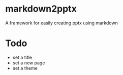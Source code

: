 # markdown2pptx
A framework for easily creating  pptx using markdown

# Todo
- set a title
- set a new page
- set a theme
